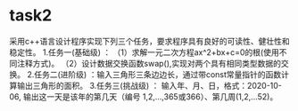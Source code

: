# task2
采用c++语言设计程序实现下列三个任务，要求程序具有良好的可读性、健壮性和稳定性。
1.任务一(基础级) ：
（1）求解一元二次方程ax^2+bx+c=0的根(使用不同注释方式)。
（2）设计数据交换函数swap(),实现对两个具有相同类型数据的交换。
2.任务二(进阶级) ：输入三角形三条边边长，通过带const常量指针的函数计算输出三角形的面积。
3.任务三(挑战级) ：
输入年、月、日，格式：2020-10-06, 输出这一天是该年的第几天（编号 1,2,...,365或366）、第几周(1,2,...52)。
